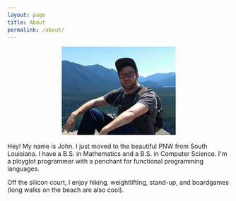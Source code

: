 ```yaml
---
layout: page
title: About
permalink: /about/
---
```


<center><img src="/assets/images/rattlesnake.jpg" style="height: 200px;" /></center>

Hey! My name is John. I just moved to the beautiful PNW from South Louisiana. I have a B.S. in Mathematics and a B.S. in Computer Science. I'm a ployglot programmer with a penchant for functional programming languages. 

Off the silicon court, I enjoy hiking, weightlifting, stand-up, and boardgames (long walks on the beach are also cool). 

